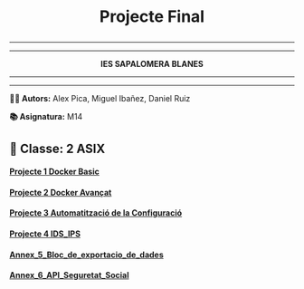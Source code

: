 # <p align="center"> Projecte Final </p>

---
---

<p align="center"><b>IES SAPALOMERA BLANES</b></p>

---


---
**👨‍💻 Autors:** Alex Pica, Miguel Ibañez, Daniel Ruiz

**📚 Asignatura:** M14

**🏫 Classe:** 2 ASIX
---
#### [Projecte 1 Docker Basic](https://github.com/miguelIH/Projecte-Github/tree/main/01_Projecte-Docker-Orquestradors-Basic/Fase_1_Configuracions_i_desplegament_amb_Docker_Compose)
#### [Projecte 2 Docker Avançat](https://github.com/miguelIH/Projecte-Github/tree/main/02_Projecte-Docker-Orquestradors-Avan%C3%A7at)
#### [Projecte 3 Automatització de la Configuració](https://github.com/miguelIH/Projecte-Github/tree/main/03_Projecte.%20Automatitzaci%C3%B3%20de%20la%20Configuraci%C3%B3)
#### [Projecte 4 IDS_IPS](https://github.com/miguelIH/Projecte-Github/tree/main/04_Projecte.%20IDS_IPS)
#### [Annex_5_Bloc_de_exportacio_de_dades](https://github.com/miguelIH/Projecte-Intermodular/blob/main/Annex_5_Bloc_de_exportacio_de_dades.md)
#### [Annex_6_API_Seguretat_Social](https://github.com/miguelIH/Projecte-Intermodular/blob/main/Annex_6_API_Seguretat_Social.md)
